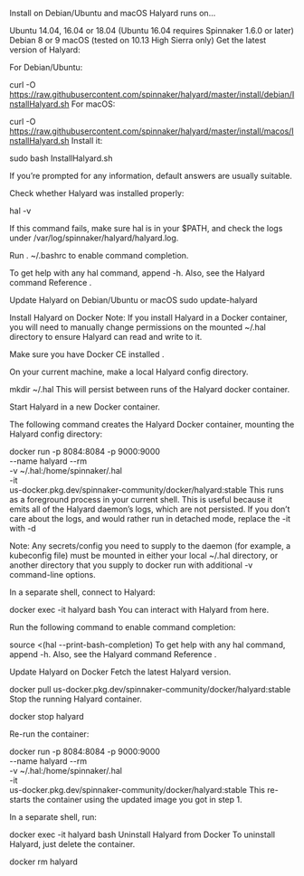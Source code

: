 Install on Debian/Ubuntu and macOS
Halyard runs on…

Ubuntu 14.04, 16.04 or 18.04 (Ubuntu 16.04 requires Spinnaker 1.6.0 or later)
Debian 8 or 9
macOS (tested on 10.13 High Sierra only)
Get the latest version of Halyard:

For Debian/Ubuntu:

curl -O https://raw.githubusercontent.com/spinnaker/halyard/master/install/debian/InstallHalyard.sh
For macOS:

curl -O https://raw.githubusercontent.com/spinnaker/halyard/master/install/macos/InstallHalyard.sh
Install it:

sudo bash InstallHalyard.sh

If you’re prompted for any information, default answers are usually suitable.

Check whether Halyard was installed properly:

hal -v

If this command fails, make sure hal is in your $PATH, and check the logs under /var/log/spinnaker/halyard/halyard.log.

Run . ~/.bashrc to enable command completion.

To get help with any hal command, append -h. Also, see the Halyard command Reference .

Update Halyard on Debian/Ubuntu or macOS
sudo update-halyard

Install Halyard on Docker
Note: If you install Halyard in a Docker container, you will need to manually change permissions on the mounted ~/.hal directory to ensure Halyard can read and write to it.

Make sure you have Docker CE installed .

On your current machine, make a local Halyard config directory.

mkdir ~/.hal
This will persist between runs of the Halyard docker container.

Start Halyard in a new Docker container.

The following command creates the Halyard Docker container, mounting the Halyard config directory:

docker run -p 8084:8084 -p 9000:9000 \
    --name halyard --rm \
    -v ~/.hal:/home/spinnaker/.hal \
    -it \
    us-docker.pkg.dev/spinnaker-community/docker/halyard:stable
This runs as a foreground process in your current shell. This is useful because it emits all of the Halyard daemon’s logs, which are not persisted. If you don’t care about the logs, and would rather run in detached mode, replace the -it with -d

Note: Any secrets/config you need to supply to the daemon (for example, a kubeconfig file) must be mounted in either your local ~/.hal directory, or another directory that you supply to docker run with additional -v command-line options.

In a separate shell, connect to Halyard:

docker exec -it halyard bash
You can interact with Halyard from here.

Run the following command to enable command completion:

source <(hal --print-bash-completion)
To get help with any hal command, append -h. Also, see the Halyard command Reference .

Update Halyard on Docker
Fetch the latest Halyard version.

docker pull us-docker.pkg.dev/spinnaker-community/docker/halyard:stable
Stop the running Halyard container.

docker stop halyard

Re-run the container:

docker run -p 8084:8084 -p 9000:9000 \
    --name halyard --rm \
    -v ~/.hal:/home/spinnaker/.hal \
    -it \
    us-docker.pkg.dev/spinnaker-community/docker/halyard:stable
This re-starts the container using the updated image you got in step 1.

In a separate shell, run:

docker exec -it halyard bash
Uninstall Halyard from Docker
To uninstall Halyard, just delete the container.

docker rm halyard